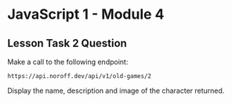 # JavaScript 1 - Module 4

## Lesson Task 2 Question

Make a call to the following endpoint:

```
https://api.noroff.dev/api/v1/old-games/2
```

Display the name, description and image of the character returned.
